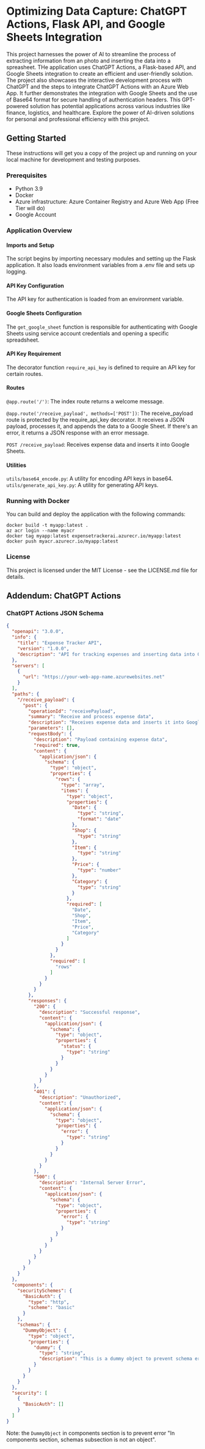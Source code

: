 # Optimizing Data Capture: ChatGPT Actions, Flask API, and Google Sheets Integration

This project harnesses the power of AI to streamline the process of extracting information from an photo and inserting the data into a spreasheet. THe application uses ChatGPT Actions, a Flask-based API, and Google Sheets integration to create an efficient and user-friendly solution. The project also showcases the interactive development process with ChatGPT and the steps to integrate ChatGPT Actions with an Azure Web App. It further demonstrates the integration with Google Sheets and the use of Base64 format for secure handling of authentication headers. This GPT-powered solution has potential applications across various industries like finance, logistics, and healthcare. Explore the power of AI-driven solutions for personal and professional efficiency with this project.


## Getting Started

These instructions will get you a copy of the project up and running on your local machine for development and testing purposes.

### Prerequisites

- Python 3.9
- Docker 
- Azure infrastructure: Azure Container Registry and Azure Web App (Free Tier will do)
- Google Account

### Application Overview

#### Imports and Setup

The script begins by importing necessary modules and setting up the Flask application. It also loads environment variables from a .env file and sets up logging.

#### API Key Configuration

The API key for authentication is loaded from an environment variable.

#### Google Sheets Configuration

The `get_google_sheet` function is responsible for authenticating with Google Sheets using service account credentials and opening a specific spreadsheet.

#### API Key Requirement

The decorator function `require_api_key` is defined to require an API key for certain routes.

#### Routes

`@app.route('/')`: The index route returns a welcome message.

`@app.route('/receive_payload', methods=['POST'])`: The receive_payload route is protected by the require_api_key 
decorator. It receives a JSON payload, processes it, and appends the data to a Google Sheet. If there's an error, it returns a JSON response with an error message.


`POST /receive_payload`: Receives expense data and inserts it into Google Sheets.

#### Utilities

`utils/base64_encode.py`: A utility for encoding API keys in base64.
`utils/generate_api_key.py`: A utility for generating API keys.

### Running with Docker


You can build and deploy the application with the following commands:

```
docker build -t myapp:latest .
az acr login --name myacr
docker tag myapp:latest expensetrackerai.azurecr.io/myapp:latest
docker push myacr.azurecr.io/myapp:latest
```

### License
This project is licensed under the MIT License - see the LICENSE.md file for details.


## Addendum: ChatGPT Actions

### ChatGPT Actions JSON Schema

```json
{
  "openapi": "3.0.0",
  "info": {
    "title": "Expense Tracker API",
    "version": "1.0.0",
    "description": "API for tracking expenses and inserting data into Google Sheets"
  },
  "servers": [
    {
      "url": "https://your-web-app-name.azurewebsites.net"
    }
  ],
  "paths": {
    "/receive_payload": {
      "post": {
        "operationId": "receivePayload",
        "summary": "Receive and process expense data",
        "description": "Receives expense data and inserts it into Google Sheets",
        "parameters": [],
        "requestBody": {
          "description": "Payload containing expense data",
          "required": true,
          "content": {
            "application/json": {
              "schema": {
                "type": "object",
                "properties": {
                  "rows": {
                    "type": "array",
                    "items": {
                      "type": "object",
                      "properties": {
                        "Date": {
                          "type": "string",
                          "format": "date"
                        },
                        "Shop": {
                          "type": "string"
                        },
                        "Item": {
                          "type": "string"
                        },
                        "Price": {
                          "type": "number"
                        },
                        "Category": {
                          "type": "string"
                        }
                      },
                      "required": [
                        "Date",
                        "Shop",
                        "Item",
                        "Price",
                        "Category"
                      ]
                    }
                  }
                },
                "required": [
                  "rows"
                ]
              }
            }
          }
        },
        "responses": {
          "200": {
            "description": "Successful response",
            "content": {
              "application/json": {
                "schema": {
                  "type": "object",
                  "properties": {
                    "status": {
                      "type": "string"
                    }
                  }
                }
              }
            }
          },
          "401": {
            "description": "Unauthorized",
            "content": {
              "application/json": {
                "schema": {
                  "type": "object",
                  "properties": {
                    "error": {
                      "type": "string"
                    }
                  }
                }
              }
            }
          },
          "500": {
            "description": "Internal Server Error",
            "content": {
              "application/json": {
                "schema": {
                  "type": "object",
                  "properties": {
                    "error": {
                      "type": "string"
                    }
                  }
                }
              }
            }
          }
        }
      }
    }
  },
  "components": {
    "securitySchemes": {
      "BasicAuth": {
        "type": "http",
        "scheme": "basic"
      }
    },
    "schemas": {
      "DummyObject": {
        "type": "object",
        "properties": {
          "dummy": {
            "type": "string",
            "description": "This is a dummy object to prevent schema errors"
          }
        }
      }
    }
  },
  "security": [
    {
      "BasicAuth": []
    }
  ]
}

```

Note: the `DummyObject` in components section is to prevent error "In components section, schemas subsection is not an object".